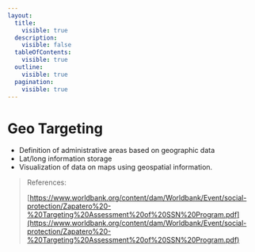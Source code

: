 ```yaml
---
layout:
  title:
    visible: true
  description:
    visible: false
  tableOfContents:
    visible: true
  outline:
    visible: true
  pagination:
    visible: true
---
```


# Geo Targeting

* Definition of administrative areas based on geographic data
* Lat/long information storage
* Visualization of data on maps using geospatial information.&#x20;

> References:
>
> [https://www.worldbank.org/content/dam/Worldbank/Event/social-protection/Zapatero%20-%20Targeting%20Assessment%20of%20SSN%20Program.pdf](https://www.worldbank.org/content/dam/Worldbank/Event/social-protection/Zapatero%20-%20Targeting%20Assessment%20of%20SSN%20Program.pdf)
